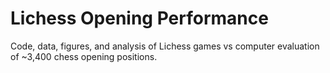 # Lichess Opening Performance

Code, data, figures, and analysis of Lichess games vs computer evaluation of ~3,400 chess opening positions.

